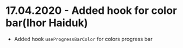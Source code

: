 # 17.04.2020 - Added hook for color bar(Ihor Haiduk)
- Added hook `useProgressBarColor` for colors progress bar
